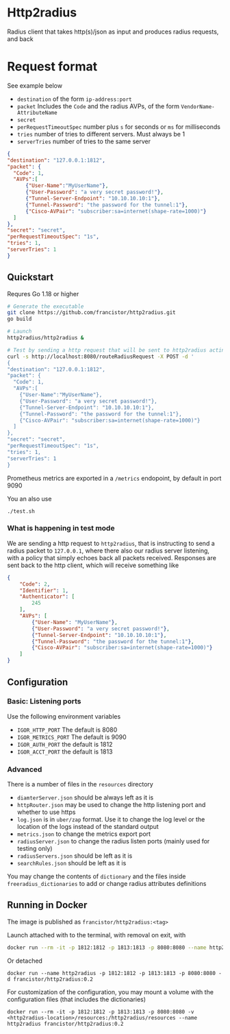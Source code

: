 # Http2radius

Radius client that takes http(s)/json as input and produces radius requests, and back

# Request format

See example below

* `destination` of the form `ip-address:port`
* `packet` Includes the `Code` and the radius AVPs, of the form `VendorName-AttributeName`
* `secret`
* `perRequestTimeoutSpec` number plus `s` for seconds or `ms` for milliseconds
* `tries` number of tries to different servers. Must always be 1
* `serverTries` number of tries to the same server

```json
{
"destination": "127.0.0.1:1812",
"packet": {
  "Code": 1,
  "AVPs":[
      {"User-Name":"MyUserName"},
      {"User-Password": "a very secret password!"},
      {"Tunnel-Server-Endpoint": "10.10.10.10:1"},
      {"Tunnel-Password": "the password for the tunnel:1"},
      {"Cisco-AVPair": "subscriber:sa=internet(shape-rate=1000)"}
  ]
},
"secret": "secret",
"perRequestTimeoutSpec": "1s",
"tries": 1,
"serverTries": 1
}
```

## Quickstart

Requres Go 1.18 or higher

```bash
# Generate the executable
git clone https://github.com/francistor/http2radius.git
go build

# Launch
http2radius/http2radius &

# Test by sending a http request that will be sent to http2radius acting as an "echo" server
curl -s http://localhost:8080/routeRadiusRequest -X POST -d '
{
"destination": "127.0.0.1:1812",
"packet": {
  "Code": 1,
  "AVPs":[
    {"User-Name":"MyUserName"},
    {"User-Password": "a very secret password!"},
    {"Tunnel-Server-Endpoint": "10.10.10.10:1"},
    {"Tunnel-Password": "the password for the tunnel:1"},
    {"Cisco-AVPair": "subscriber:sa=internet(shape-rate=1000)"}
  ]
},
"secret": "secret",
"perRequestTimeoutSpec": "1s",
"tries": 1,
"serverTries": 1
}

```

Prometheus metrics are exported in a `/metrics` endopoint, by default in port 9090

You an also use
```
./test.sh
```

### What is happening in test mode

We are sending a http request to `http2radius`, that is instructing to send a radius packet to `127.0.0.1`, where there also our radius
server listening, with a policy that simply echoes back all packets received. Responses are sent back to the http client, which will receive
something like 

```json
{
    "Code": 2,
    "Identifier": 1,
    "Authenticator": [
        245
    ],
    "AVPs": [
        {"User-Name": "MyUserName"},
        {"User-Password": "a very secret password!"},
        {"Tunnel-Server-Endpoint": "10.10.10.10:1"},
        {"Tunnel-Password": "the password for the tunnel:1"},
        {"Cisco-AVPair": "subscriber:sa=internet(shape-rate=1000)"}
    ]
}
```

## Configuration

### Basic: Listening ports

Use the following environment variables
* `IGOR_HTTP_PORT` The default is 8080
* `IGOR_METRICS_PORT` The default is 9090
* `IGOR_AUTH_PORT` the default is 1812
* `IGOR_ACCT_PORT` the default is 1813

### Advanced

There is a number of files in the `resources` directory

* `diamterServer.json` should be always left as it is
* `httpRouter.json` may be used to change the http listening port and whether to use https
* `log.json` is in `uber/zap` format. Use it to change the log level or the location of the logs instead of the standard output
* `metrics.json` to change the metrics export port
* `radiusServer.json` to change the radius listen ports (mainly used for testing only)
* `radiusServers.json` should be left as it is
* `searchRules.json` should be left as it is

You may change the contents of `dictionary` and the files inside `freeradius_dictionaries` to add or change radius attributes definitions

## Running in Docker

The image is published as `francistor/http2radius:<tag>`

Launch attached with to the terminal, with removal on exit, with

```bash
docker run --rm -it -p 1812:1812 -p 1813:1813 -p 8080:8080 --name http2radius francistor/http2radius:0.2
``` 

Or detached

```
docker run --name http2radius -p 1812:1812 -p 1813:1813 -p 8080:8080 -d francistor/http2radius:0.2
```

For customization of the configuration, you may mount a volume with the configuration files (that includes the dictionaries)

```
docker run --rm -it -p 1812:1812 -p 1813:1813 -p 8080:8080 -v <http2radius-location>/resources:/http2radius/resources --name http2radius francistor/http2radius:0.2
```





